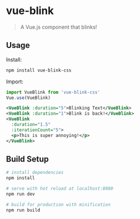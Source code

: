 # vue-blink

> A Vue.js component that blinks!

## Usage

Install:
```bash
npm install vue-blink-css
```
Import:
```javascript
import VueBlink from 'vue-blink-css'
Vue.use(VueBlink)
```

```xml
<VueBlink :duration="5">Blinking Text</VueBlink>
<VueBlink :duration="1">Blink is back!</VueBlink>
<VueBlink
  :duration="1.5"
  :iterationCount="5">
  <p>This is super annoying!</p>
</VueBlink>
```

## Build Setup

``` bash
# install dependencies
npm install

# serve with hot reload at localhost:8080
npm run dev

# build for production with minification
npm run build
```
